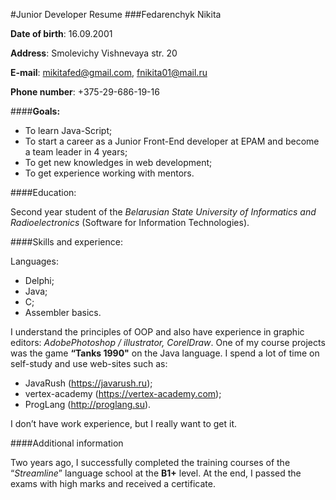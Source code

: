#Junior Developer Resume
###Fedarenchyk Nikita

**Date of birth**: 16.09.2001

**Address**: Smolevichy Vishnevaya str. 20

**E-mail**: mikitafed@gmail.com, fnikita01@mail.ru
	        
**Phone number**:  +375-29-686-19-16

####**Goals:**

* To learn Java-Script;
* To start a career as a Junior Front-End developer at EPAM and become a team leader in 4 years;
* To get new knowledges in web development;
* To get experience working with mentors.

####Education: 

Second year student of the *Belarusian State University of Informatics and Radioelectronics* (Software for Information Technologies).

####Skills and experience:

Languages:
* Delphi;
* Java;
* C;
* Assembler basics.

I understand the principles of OOP and also have experience in graphic editors: *AdobePhotoshop / illustrator, CorelDraw*. One of my course projects was the game __“Tanks 1990"__ on the Java language. I spend a lot of time on self-study and use web-sites such as:
* JavaRush (https://javarush.ru);
* vertex-academy (https://vertex-academy.com);
* ProgLang (http://proglang.su).

I don’t have work experience, but I really want to get it.

####Additional information

Two years ago, I successfully completed the training courses of the “*Streamline*” language school at the **B1+** level. At the end, I passed the exams with high marks and received a certificate.

